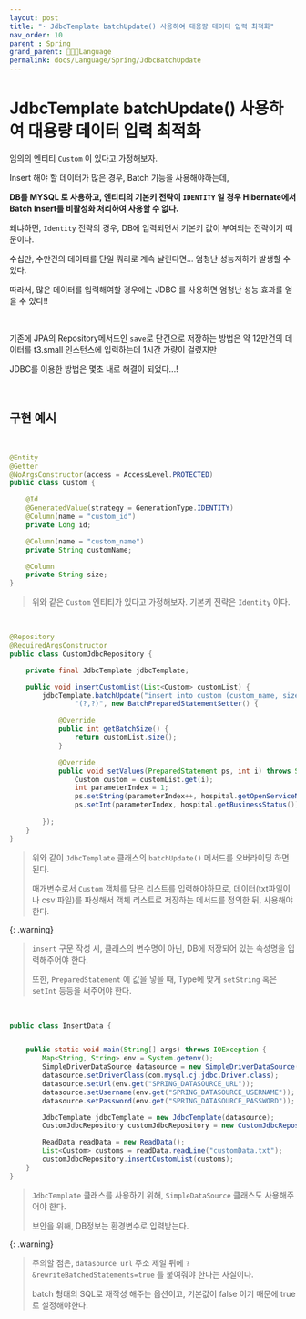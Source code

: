 ```yaml
---
layout: post
title: "· JdbcTemplate batchUpdate() 사용하여 대용량 데이터 입력 최적화"
nav_order: 10
parent : Spring
grand_parent: 👩🏻‍💻Language
permalink: docs/Language/Spring/JdbcBatchUpdate
---
```


# JdbcTemplate batchUpdate() 사용하여 대용량 데이터 입력 최적화

임의의 엔티티 `Custom` 이 있다고 가정해보자.

Insert 해야 할 데이터가 많은 경우, Batch 기능을 사용해야하는데,

**DB를 MYSQL 로 사용하고, 엔티티의 기본키 전략이 `IDENTITY` 일 경우 Hibernate에서 Batch Insert를 비활성화 처리하여 사용할 수 없다.**

왜냐하면, `Identity` 전략의 경우, DB에 입력되면서 기본키 값이 부여되는 전략이기 때문이다.

수십만, 수만건의 데이터를 단일 쿼리로 계속 날린다면... 엄청난 성능저하가 발생할 수 있다.

따라서, 많은 데이터를 입력해여할 경우에는 JDBC 를 사용하면 엄청난 성능 효과를 얻을 수 있다!!



<br>



기존에 JPA의 Repository메서드인 `save`로 단건으로 저장하는 방법은 약 12만건의 데이터를 t3.small 인스턴스에 입력하는데 1시간 가량이 걸렸지만

JDBC를 이용한 방법은 몇초 내로 해결이 되었다...!



<br>



## 구현 예시



<br>



```java
@Entity
@Getter
@NoArgsConstructor(access = AccessLevel.PROTECTED)
public class Custom {

    @Id
    @GeneratedValue(strategy = GenerationType.IDENTITY)
    @Column(name = "custom_id")
    private Long id;

    @Column(name = "custom_name")
    private String customName;

    @Column
    private String size;
}
```

> 위와 같은 `Custom` 엔티티가 있다고 가정해보자. 기본키 전략은 `Identity` 이다.

<br>



```java
@Repository
@RequiredArgsConstructor
public class CustomJdbcRepository {

    private final JdbcTemplate jdbcTemplate;

    public void insertCustomList(List<Custom> customList) {
        jdbcTemplate.batchUpdate("insert into custom (custom_name, size) values " + 
                "(?,?)", new BatchPreparedStatementSetter() {

            @Override
            public int getBatchSize() {
                return customList.size();
            }

            @Override
            public void setValues(PreparedStatement ps, int i) throws SQLException {
                Custom custom = customList.get(i);
                int parameterIndex = 1;
                ps.setString(parameterIndex++, hospital.getOpenServiceName());
                ps.setInt(parameterIndex, hospital.getBusinessStatus());
               
        });
    }
}

```

> 위와 같이 `JdbcTemplate` 클래스의 `batchUpdate()` 메서드를 오버라이딩 하면 된다.
>
> 매개변수로서 `Custom` 객체를 담은 리스트를 입력해야하므로, 데이터(txt파일이나 csv 파일)를 파싱해서 객체 리스트로 저장하는 메서드를 정의한 뒤, 사용해야한다.



{: .warning}
> `insert` 구문 작성 시, 클래스의 변수명이 아닌, DB에 저장되어 있는 속성명을 입력해주어야 한다.
>
> 또한, `PreparedStatement` 에 값을 넣을 때, Type에 맞게 `setString` 혹은 `setInt` 등등을 써주어야 한다.

<br>

```java
public class InsertData {


    public static void main(String[] args) throws IOException {
        Map<String, String> env = System.getenv();
        SimpleDriverDataSource datasource = new SimpleDriverDataSource();
        datasource.setDriverClass(com.mysql.cj.jdbc.Driver.class);
        datasource.setUrl(env.get("SPRING_DATASOURCE_URL"));
        datasource.setUsername(env.get("SPRING_DATASOURCE_USERNAME"));
        datasource.setPassword(env.get("SPRING_DATASOURCE_PASSWORD"));

        JdbcTemplate jdbcTemplate = new JdbcTemplate(datasource);
        CustomJdbcRepository customJdbcRepository = new CustomJdbcRepository(jdbcTemplate);

        ReadData readData = new ReadData();
        List<Custom> customs = readData.readLine("customData.txt");
        customJdbcRepository.insertCustomList(customs);
    }
}

```

> `JdbcTemplate` 클래스를 사용하기 위해, `SimpleDataSource` 클래스도 사용해주어야 한다.
>
> 보안을 위해, DB정보는 환경변수로 입력받는다.



{: .warning}
> 주의할 점은, `datasource url` 주소 제일 뒤에 `?&rewriteBatchedStatements=true` 를 붙여줘야 한다는 사실이다.
>
> batch 형태의 SQL로 재작성 해주는 옵션이고, 기본값이 false 이기 때문에 true로 설정해야한다.